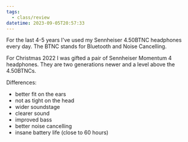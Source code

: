 ```yaml
---
tags:
  - class/review
datetime: 2023-09-05T20:57:33
---
```

For the last 4-5 years I've used my Sennheiser 4.50BTNC headphones every day. The BTNC stands for Bluetooth and Noise Cancelling.

For Christmas 2022 I was gifted a pair of Sennheiser Momentum 4 headphones. They are two generations newer and a level above the 4.50BTNCs.

Differences:
- better fit on the ears 
- not as tight on the head 
- wider soundstage 
- clearer sound 
- improved bass
- better noise cancelling
- insane battery life (close to 60 hours)

